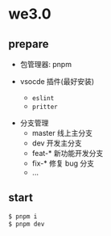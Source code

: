 # we3.0

## prepare

- 包管理器: pnpm
- vsocde 插件(最好安装)

  - `eslint`
  - `pritter`

* 分支管理
  - master 线上主分支
  - dev 开发主分支
  - feat-\* 新功能开发分支
  - fix-\* 修复 bug 分支
  - ...

## start

```bash
$ pnpm i
$ pnpm dev
```
